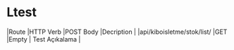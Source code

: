 # Ltest
|Route  |HTTP Verb  |POST Body  |Decription |
|api/kiboisletme/stok/list/	|GET	|Empty	| Test Açıkalama | 
